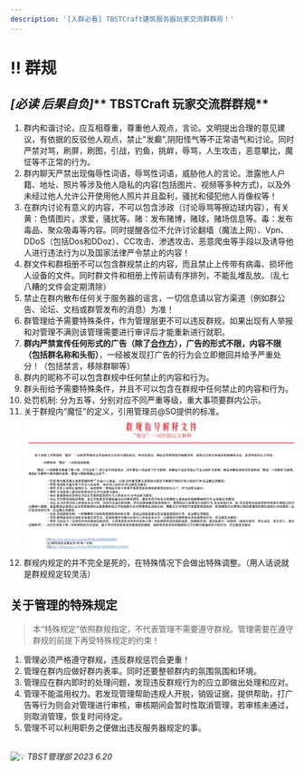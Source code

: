 ```yaml
---
description: '[入群必看] TBSTCraft建筑服务器玩家交流群群规！'
---
```


# ‼ 群规

## _**\[必读 后果自负]**_** TBSTCraft 玩家交流群群规**

1. 群内和谐讨论，应互相尊重，尊重他人观点，言论。文明提出合理的意见建议，有依据的反驳他人观点，禁止"发癫",阴阳怪气等不正常语气和讨论。同时严禁对骂，刷屏，刷图，引战，钓鱼，挑衅，辱骂，人生攻击，恶意攀比，魔怔等不正常的行为。
2. 群内聊天严禁出现侮辱性词语，辱骂性词语，威胁他人的言论。泄露他人户籍、地址、照片等涉及他人隐私的内容(包括图片、视频等多种方式)，以及外未经过他人允许公开使用他人照片并且盈利，骚扰和侵犯他人肖像权等！
3. 在群内讨论有意义的内容，不可以包含涉政（讨论辱骂等擦边球内容），有关黄：色情图片，求爱，骚扰等。赌：发布赌博，赌球，赌场信息等。毒：发布毒品、聚众吸毒等内容。同时提醒各位不允许讨论翻墙（魔法上网）、Vpn、DDoS（包括Dos和DDoz）、CC攻击、渗透攻击、恶意爬虫等手段以及诱导他人进行违法行为以及国家法律严令禁止的内容！
4. 群文件和群相册不可以包含群规禁止的内容，而且禁止上传带有病毒、损坏他人设备的文件。同时群文件和相册上传前请有序排列，不能乱堆乱放。（乱七八糟的文件会定期清除）
5. 禁止在群内散布任何关于服务器的谣言，一切信息请以官方渠道（例如群公告、论坛、文档或群管发布的消息）为准！
6. 群管理给予需要特殊条件，作为管理层更不可以违反群规，如果出现有人举报和对管理不满则该管理需要进行审评后才能重新进行就职。
7. **群内严禁宣传任何形式的广告（除了**[**合作方**](about/fu-wu-qi-guan-li-quan-xian-hua-fen.md#he-zuo-fang)**），广告的形式不限，内容不限（包括群名称和头衔）**，一经被发现打广告的行为会立即撤回并给予严重处分！（包括禁言，移除群聊等）
8. 群内的昵称不可以包含群规中任何禁止的内容和行为。
9. 群头衔给予需要特殊条件，并且不可以包含在群规中任何禁止的内容和行为。
10. 处罚机制: 分为五等，分别对应不同严重等级，重大事项要群内公示。
11. 关于群规内“魔怔”的定义，引用管理员@SO提供的标准。![](<.gitbook/assets/image (1) (2).png>)
12. 群规内规定的并不完全是死的，在特殊情况下会做出特殊调整。（用人话说就是群规规定较灵活）

## 关于管理的特殊规定

> 本“特殊规定”依照群规指定，不代表管理不需要遵守群规。管理需要在遵守群规的前提下再受特殊规定的约束！

1. 管理必须严格遵守群规，违反群规惩罚会更重！
2. 管理在群内应做好群内表率。同时还要整顿群内的氛围氛围和环境。
3. 管理应在群内即时的处理问题，发现违反群规行为的应立即做出处理和应对。
4. 管理不能滥用权力。若发现管理帮助违规人开脱，销毁证据，提供帮助，打广告等行为则会对管理进行审核，审核期间会暂时性取消管理，若审核未通过，则取消管理，恢复时间待定。
5. 管理不可以利用职务之便做出违反服务器规定的事。



\
![💡](https://cdn.jsdelivr.net/gh/twitter/twemoji@14/assets/72x72/1f4a1.png) _TBST管理部 2023 6.20_
